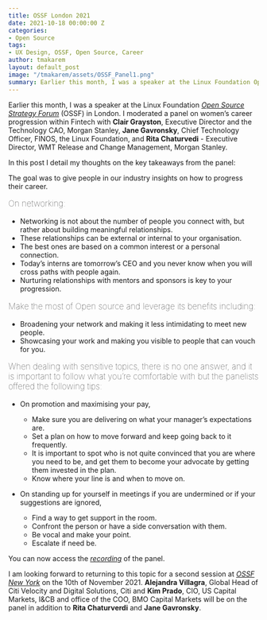 ```yaml
---
title: OSSF London 2021
date: 2021-10-18 00:00:00 Z
categories:
- Open Source
tags:
- UX Design, OSSF, Open Source, Career
author: tmakarem
layout: default_post
image: "/tmakarem/assets/OSSF_Panel1.png"
summary: Earlier this month, I was a speaker at the Linux Foundation Open Source Strategy Forum (OSSF) in London. I moderated a panel on women’s career progression within Fintech. In this post I detail my thoughts on the key takeaways from the panel
---
```


Earlier this month, I was a speaker at the Linux Foundation *[Open Source Strategy Forum](https://events.linuxfoundation.org/open-source-strategy-forum-london/program/schedule/)* (OSSF) in London. I moderated a panel on women’s career progression within Fintech with **Clair Grayston**, Executive Director and the Technology CAO, Morgan Stanley, **Jane Gavronsky**, Chief Technology Officer, FINOS, the Linux Foundation, and **Rita Chaturvedi** - Executive Director, WMT Release and Change Management, Morgan Stanley.

In this post I detail my thoughts on the key takeaways from the panel:

The goal was to give people in our industry insights on how to progress their career.

<p style="font-size: 120%; font-weight: 100;">
On networking:
</p>

  * Networking is not about the number of people you connect with, but rather about building meaningful relationships.  
  * These relationships can be external or internal to your organisation.
  * The best ones are based on a common interest or a personal connection.
  * Today’s interns are tomorrow’s CEO and you never know when you will cross paths with people again.
  * Nurturing relationships with mentors and sponsors is key to your progression.

<p style="font-size: 120%; font-weight: 100;">
Make the most of Open source and leverage its benefits including:
</p>

  * Broadening your network and making it less intimidating to meet new people.
  * Showcasing your work and making you visible to people that can vouch for you.

<p style="font-size: 120%; font-weight: 100;">
When dealing with sensitive topics, there is no one answer, and it is important to follow what you’re comfortable with but the panelists offered the following tips:
</p>

  * On promotion and maximising your pay,

    * Make sure you are delivering on what your manager’s expectations are.
    * Set a plan on how to move forward and keep going back to it frequently.
    * It is important to spot who is not quite convinced that you are where you need to be, and get them to become your advocate by getting them invested in the plan.
    * Know where your line is and when to move on.

  * On standing up for yourself in meetings if you are undermined or if your suggestions are ignored,

    * Find a way to get support in the room.
    * Confront the person or have a side conversation with them.
    * Be vocal and make your point.
    * Escalate if need be.

You can now access the *[recording](https://www.youtube.com/watch?v=bE_O6dCUwMc&list=PLbzoR-pLrL6qpva7J9joOU5Nvx_A_ax_L&index=13)* of the panel.

I am looking forward to returning to this topic for a second session at *[OSSF New York](https://events.linuxfoundation.org/open-source-strategy-forum-new-york/program/schedule/)* on the 10th of November 2021. **Alejandra Villagra**, Global Head of Citi Velocity and Digital Solutions, Citi and **Kim Prado**, CIO, US Capital Markets, I&CB and office of the COO, BMO Capital Markets will be on the panel in addition to **Rita Chaturverdi** and **Jane Gavronsky**.		
